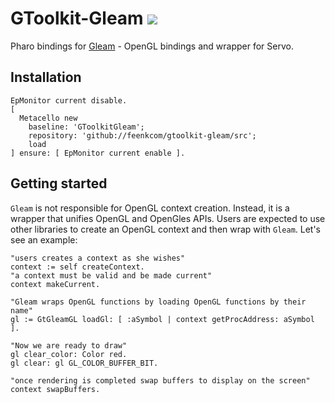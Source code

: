 # GToolkit-Gleam ![](https://github.com/feenkcom/gtoolkit-gleam/workflows/Cargo%20Build/badge.svg)
Pharo bindings for [Gleam](https://github.com/servo/gleam) - OpenGL bindings and wrapper for Servo.

## Installation

```smalltalk 
EpMonitor current disable.
[ 
  Metacello new
    baseline: 'GToolkitGleam';
    repository: 'github://feenkcom/gtoolkit-gleam/src';
    load
] ensure: [ EpMonitor current enable ].  
```

## Getting started

`Gleam` is not responsible for OpenGL context creation. Instead, it is a wrapper that unifies OpenGL and OpenGles APIs.
Users are expected to use other libraries to create an OpenGL context and then wrap with `Gleam`.
Let's see an example:

```smalltalk
"users creates a context as she wishes"
context := self createContext.
"a context must be valid and be made current"
context makeCurrent.

"Gleam wraps OpenGL functions by loading OpenGL functions by their name"
gl := GtGleamGL loadGl: [ :aSymbol | context getProcAddress: aSymbol ].

"Now we are ready to draw"
gl clear_color: Color red.
gl clear: gl GL_COLOR_BUFFER_BIT.

"once rendering is completed swap buffers to display on the screen"
context swapBuffers.
``` 

